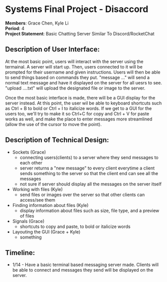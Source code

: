 # Systems Final Project - Disaccord
**Members**: Grace Chen, Kyle Li <br>
**Period**: 4 <br>
**Project Statement**: Basic Chatting Server Similar To Discord/RocketChat <br>
## Description of User Interface:
At the most basic point, users will interact with the server using the termainal. A server will start up. Then, users connected to it will be prompted for their username and given instructions. Users will then be able to send things based on commands they put. "message ..." will send a normal text message and have it displayed on the server for all uesrs to see. "upload ....txt" will upload the designated file or image to the server. 

Once the most basic interface is made, there will be a GUI display for the server instead. At this point, the user wil be able to keyboard shortcuts such as Ctrl + B to bold or Ctrl + I to italicize words. If we get to a GUI for the users too, we'll try to make it so Ctrl+C for copy and Ctrl + V for paste works as well, and make the place to enter messages more streamlined (allow the use of the cursor to move the point).

## Description of Technical Design:
* Sockets (Grace)
  * connecting users(clients) to a server where they send messages to each other
  * server returns a "new message" to every client everytime a client sends something to the server so that the client end can see all the messages
  * not sure if server should display all the messages on the server itself
* Working with files (Kyle)
  * send files or images over the server so that other clients can access/see them
* Finding information about files (Kyle)
  * display information about files such as size, file type, and a preview of files
* Signals (Grace)
  * shortcuts to copy and paste, to bold or italicize words 
* Layouting the GUI (Grace + Kyle)
  *  something

## Timeline:
* 1/14 - Have a basic terminal based messaging server made. Clients will be able to connect and messages they send will be displayed on the server.
